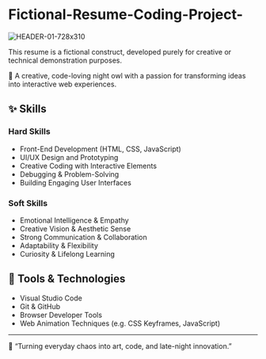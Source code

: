 # Fictional-Resume-Coding-Project-

![HEADER-01-728x310](https://github.com/user-attachments/assets/64807200-21e5-4bf9-a899-7ae997d1b9ee)

This resume is a fictional construct, developed purely for creative or technical demonstration purposes.

🌙 A creative, code-loving night owl with a passion for transforming ideas into interactive web experiences.

## ✨ Skills

### Hard Skills
- Front-End Development (HTML, CSS, JavaScript)
- UI/UX Design and Prototyping
- Creative Coding with Interactive Elements
- Debugging & Problem-Solving
- Building Engaging User Interfaces

### Soft Skills
- Emotional Intelligence & Empathy
- Creative Vision & Aesthetic Sense
- Strong Communication & Collaboration
- Adaptability & Flexibility
- Curiosity & Lifelong Learning

## 🔧 Tools & Technologies
- Visual Studio Code
- Git & GitHub
- Browser Developer Tools
- Web Animation Techniques (e.g. CSS Keyframes, JavaScript)

---

🌟 “Turning everyday chaos into art, code, and late-night innovation.”  
